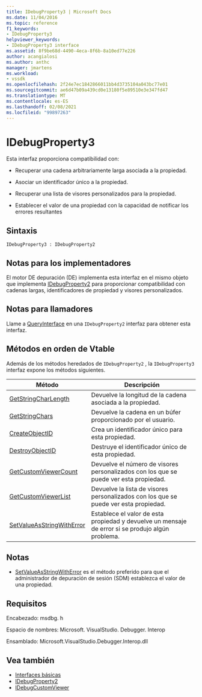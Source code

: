 ```yaml
---
title: IDebugProperty3 | Microsoft Docs
ms.date: 11/04/2016
ms.topic: reference
f1_keywords:
- IDebugProperty3
helpviewer_keywords:
- IDebugProperty3 interface
ms.assetid: 8f9be68d-4490-4eca-8f6b-8a10ed77e226
author: acangialosi
ms.author: anthc
manager: jmartens
ms.workload:
- vssdk
ms.openlocfilehash: 2f24e7ec1842866011bb4d3735104a043bc77e01
ms.sourcegitcommit: ae6d47b09a439cd0e13180f5e89510e3e347fd47
ms.translationtype: MT
ms.contentlocale: es-ES
ms.lasthandoff: 02/08/2021
ms.locfileid: "99897263"
---
```

# <a name="idebugproperty3"></a>IDebugProperty3
Esta interfaz proporciona compatibilidad con:

- Recuperar una cadena arbitrariamente larga asociada a la propiedad.

- Asociar un identificador único a la propiedad.

- Recuperar una lista de visores personalizados para la propiedad.

- Establecer el valor de una propiedad con la capacidad de notificar los errores resultantes

## <a name="syntax"></a>Sintaxis

```
IDebugProperty3 : IDebugProperty2
```

## <a name="notes-for-implementers"></a>Notas para los implementadores
 El motor DE depuración (DE) implementa esta interfaz en el mismo objeto que implementa [IDebugProperty2](../../../extensibility/debugger/reference/idebugproperty2.md) para proporcionar compatibilidad con cadenas largas, identificadores de propiedad y visores personalizados.

## <a name="notes-for-callers"></a>Notas para llamadores
 Llame a [QueryInterface](/cpp/atl/queryinterface) en una `IDebugProperty2` interfaz para obtener esta interfaz.

## <a name="methods-in-vtable-order"></a>Métodos en orden de Vtable
 Además de los métodos heredados de `IDebugProperty2` , la `IDebugProperty3` interfaz expone los métodos siguientes.

|Método|Descripción|
|------------|-----------------|
|[GetStringCharLength](../../../extensibility/debugger/reference/idebugproperty3-getstringcharlength.md)|Devuelve la longitud de la cadena asociada a la propiedad.|
|[GetStringChars](../../../extensibility/debugger/reference/idebugproperty3-getstringchars.md)|Devuelve la cadena en un búfer proporcionado por el usuario.|
|[CreateObjectID](../../../extensibility/debugger/reference/idebugproperty3-createobjectid.md)|Crea un identificador único para esta propiedad.|
|[DestroyObjectID](../../../extensibility/debugger/reference/idebugproperty3-destroyobjectid.md)|Destruye el identificador único de esta propiedad.|
|[GetCustomViewerCount](../../../extensibility/debugger/reference/idebugproperty3-getcustomviewercount.md)|Devuelve el número de visores personalizados con los que se puede ver esta propiedad.|
|[GetCustomViewerList](../../../extensibility/debugger/reference/idebugproperty3-getcustomviewerlist.md)|Devuelve la lista de visores personalizados con los que se puede ver esta propiedad.|
|[SetValueAsStringWithError](../../../extensibility/debugger/reference/idebugproperty3-setvalueasstringwitherror.md)|Establece el valor de esta propiedad y devuelve un mensaje de error si se produjo algún problema.|

## <a name="remarks"></a>Notas
- [SetValueAsStringWithError](../../../extensibility/debugger/reference/idebugproperty3-setvalueasstringwitherror.md) es el método preferido para que el administrador de depuración de sesión (SDM) establezca el valor de una propiedad.

## <a name="requirements"></a>Requisitos
 Encabezado: msdbg. h

 Espacio de nombres: Microsoft. VisualStudio. Debugger. Interop

 Ensamblado: Microsoft.VisualStudio.Debugger.Interop.dll

## <a name="see-also"></a>Vea también
- [Interfaces básicas](../../../extensibility/debugger/reference/core-interfaces.md)
- [IDebugProperty2](../../../extensibility/debugger/reference/idebugproperty2.md)
- [IDebugCustomViewer](../../../extensibility/debugger/reference/idebugcustomviewer.md)
